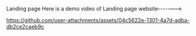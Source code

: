 Landing page
Here is a demo video of Landing page website------->


https://github.com/user-attachments/assets/04c5622e-1301-4a7d-adba-db2ce2caeb9c

